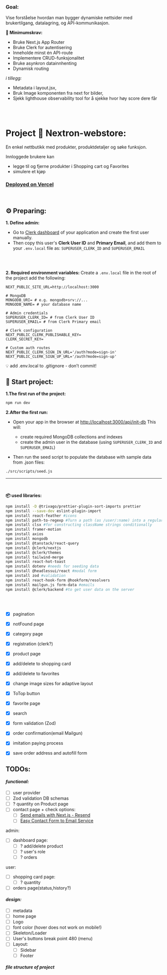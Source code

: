 
### Goal:

 Vise forståelse hvordan man bygger dynamiske nettsider med brukertilgang, datalagring, og API-kommunikasjon.

 **🎯 Minimumskrav:**
- Bruke Next.js App Router
- Bruke Clerk for autentisering
- Inneholde minst én API-route
- Implementere CRUD-funksjonalitet
- Bruke asynkron datainnhenting
- Dynamisk routing

*i tillegg:*
- Metadata i layout.jsx,
- Bruk Image komponenten fra next for bilder,
- Sjekk lighthouse observability tool for å sjekke hvor høy score dere får   
<br />
<br />

# **Project 🛒 Nextron-webstore:**

En enkel nettbutikk med produkter, produktdetaljer og søke funksjon.

Innloggede brukere kan 
- legge til og fjerne produkter i Shopping cart og Favorites
- simulere et kjøp



### [Deployed on Vercel](https://nextron-eight.vercel.app/)
<br />

## ⚙️ Preparing:

**1. Define admin:**  
- Go to [Clerk dashboard](https://dashboard.clerk.com/) of your application and create the first user manually.
- Then copy this user's **Clerk User ID** and **Primary Email**, and add them to your `.env.local` file as:  `SUPERUSER_CLERK_ID` and  `SUPERUSER_EMAIL`
<br />
<br />

**2. Required environment variables:**
Create a `.env.local` file in the root of the project add the following:
```env
NEXT_PUBLIC_SITE_URL=http://localhost:3000

# MongoDB
MONGODB_URI= # e.g. mongodb+srv://...
MONGODB_NAME= # your database name

# Admin credentials
SUPERUSER_CLERK_ID= # from Clerk User ID
SUPERUSER_EMAIL= # from Clerk Primary email

# Clerk configuration
NEXT_PUBLIC_CLERK_PUBLISHABLE_KEY=
CLERK_SECRET_KEY=

# Custom auth routes
NEXT_PUBLIC_CLERK_SIGN_IN_URL='/auth?mode=sign-in'
NEXT_PUBLIC_CLERK_SIGN_UP_URL='/auth?mode=sign-up'
```
💡 add .env.local to .gitignore - don’t commit!




## 🚀 Start project:
**1.The first run of the project:** 
```bash
npm run dev
```

**2.After the first run:**

- Open your app in the browser at [http://localhost:3000/api/init-db](http://localhost:3000/api/init-db)
  This will:
  - create required MongoDB collections and indexes
  - create the admin user in the database (using `SUPERUSER_CLERK_ID` and `SUPERUSER_EMAIL`)
   
- Then run the seed script to populate the database with sample data from .json files:
```bash
./src/scripts/seed.js 
```  
---
<br />

**📦 used libraries:**

```bash
npm install -D @trivago/prettier-plugin-sort-imports prettier
npm install --save-dev eslint-plugin-import
npm install react-feather #icons
npm install path-to-regexp #Turn a path (as /user/:name) into a regular expression
npm install clsx #for constructing className strings conditionally
npm install framer-motion
npm install axios
npm install mongodb
npm install @tanstack/react-query
npm install @clerk/nextjs
npm install @clerk/themes
npm install tailwind-merge
npm install react-hot-toast
npm install dotenv #needs for seeding data
npm install @headlessui/react #modal form
npm install zod #validation
npm install react-hook-form @hookform/resolvers
npm install mailgun.js form-data #emails
npm install @clerk/backend #to get user data on the server
```
<br />
<br />




- [x] pagination
- [x] notFound page
- [x] category page
- [x] registration (clerk?)
- [x] product page
- [x] add/delete to shopping card
- [x] add/delete to favorites
- [x] change image sizes for adaptive layout
- [x] ToTop button
- [x] favorite page
- [x] search
- [x] form validation (Zod)
- [x] order confirmation(email Mailgun)
- [x] imitation paying process
- [x]  save order address and autofill form


## TODOs:

#### *functional:*
- [ ] user provider
- [ ] Zod validation DB schemas
- [ ] ? quantity on Product page
- [ ] contact page + check options:
   - [ ] [Send emails with Next.js - Resend](https://resend.com/docs/send-with-nextjs)
   - [ ] [Easy Contact Form to Email Service](https://web3forms.com/)

admin:
- [ ] dashboard page:
   - [ ] ? add/delete product
   - [ ] ? user's role
   - [ ] ? orders

user:
- [ ] shopping card page:
   - [ ] ? quantity
- [ ] orders page(status,history?)

#### *design:*
- [ ] metadata
- [ ] home page
- [ ] Logo
- [ ] font color (hover does not work on mobile!)
- [ ] Skeleton/Loader
- [ ] User's buttons break point 480 (menu)
- [ ] Layout:
  - [ ] Sidebar
  - [ ] Footer

#### *file structure of project*